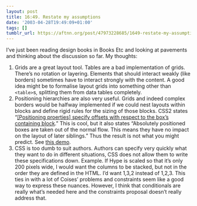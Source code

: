 ```yaml
---
layout: post
title: 16:49. Restate my assumptions
date: '2003-04-28T19:49:09+01:00'
tags: []
tumblr_url: https://aftnn.org/post/47973228685/1649-restate-my-assumptions
---
```

<p>I&rsquo;ve just been reading design books in Books Etc and looking at pavements and thinking about the discussion so far. My thoughts:</p>
<ol>
<li>Grids are a great layout tool. Tables are a bad implementation of grids. There&rsquo;s no rotation or layering. Elements that should interact weakly (like borders) sometimes have to interact strongly with the content. A good idea might be to formalise layout grids into something other than <code>&lt;table&gt;</code>s, splitting them from data tables completely.</li>
<li>Positioning hierarchies are also very useful. Grids and indeed complex borders would be halfway implemented if we could nest layouts within blocks and define rigid rules for the sizing of those blocks. CSS2 states &ldquo;<a href="http://www.w3.org/TR/CSS2/visuren.html#choose-position">[Positioning proerties] specify offsets with respect to the box&rsquo;s containing block</a>.&rdquo; This is cool, but it also states &ldquo;Absolutely positioned boxes are taken out of the normal flow. This means they have no impact on the layout of later siblings.&rdquo;  Thus the result is not what you might predict. See <a href="/stuff/journal_src/abs-container.html">this demo</a>.</li>
<li>CSS is too dumb to suit authors. Authors can specify very quickly what they want to do in different situations, CSS does not allow them to write these specifications down. Example. If Hype is scaled so that it&rsquo;s only 200 pixels wide, I would want the columns to be stacked, but not in the order they are defined in the HTML. I&rsquo;d want 1,3,2 instead of 1,2,3. This ties in with a lot of Coises&rsquo; problems and constraints seem like a good way to express these nuances. However, I think that conditionals are really what&rsquo;s needed here and the constraints proposal doesn&rsquo;t really address that.</li>
</ol>
